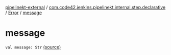 [pipelinekt-external](../../index.md) / [com.code42.jenkins.pipelinekt.internal.step.declarative](../index.md) / [Error](index.md) / [message](./message.md)

# message

`val message: Str` [(source)](https://github.com/code42/pipelinekt/tree/master/internal/src/main/kotlin/com/code42/jenkins/pipelinekt/internal/step/declarative/Error.kt#L8)